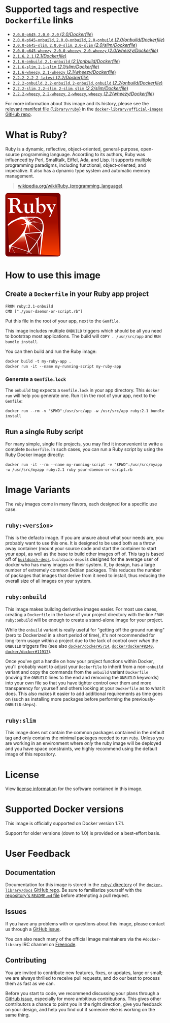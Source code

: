 # Supported tags and respective `Dockerfile` links

-	[`2.0.0-p645`, `2.0.0`, `2.0` (*2.0/Dockerfile*)](https://github.com/docker-library/ruby/blob/5b80d07084f0fb590126cdea49e6b0036f44cd9a/2.0/Dockerfile)
-	[`2.0.0-p645-onbuild`, `2.0.0-onbuild`, `2.0-onbuild` (*2.0/onbuild/Dockerfile*)](https://github.com/docker-library/ruby/blob/4ccabb5557ce2001aa1ae2a5f719340eb33c0383/2.0/onbuild/Dockerfile)
-	[`2.0.0-p645-slim`, `2.0.0-slim`, `2.0-slim` (*2.0/slim/Dockerfile*)](https://github.com/docker-library/ruby/blob/5b80d07084f0fb590126cdea49e6b0036f44cd9a/2.0/slim/Dockerfile)
-	[`2.0.0-p645-wheezy`, `2.0.0-wheezy`, `2.0-wheezy` (*2.0/wheezy/Dockerfile*)](https://github.com/docker-library/ruby/blob/5b80d07084f0fb590126cdea49e6b0036f44cd9a/2.0/wheezy/Dockerfile)
-	[`2.1.6`, `2.1` (*2.1/Dockerfile*)](https://github.com/docker-library/ruby/blob/5b80d07084f0fb590126cdea49e6b0036f44cd9a/2.1/Dockerfile)
-	[`2.1.6-onbuild`, `2.1-onbuild` (*2.1/onbuild/Dockerfile*)](https://github.com/docker-library/ruby/blob/4ccabb5557ce2001aa1ae2a5f719340eb33c0383/2.1/onbuild/Dockerfile)
-	[`2.1.6-slim`, `2.1-slim` (*2.1/slim/Dockerfile*)](https://github.com/docker-library/ruby/blob/5b80d07084f0fb590126cdea49e6b0036f44cd9a/2.1/slim/Dockerfile)
-	[`2.1.6-wheezy`, `2.1-wheezy` (*2.1/wheezy/Dockerfile*)](https://github.com/docker-library/ruby/blob/5b80d07084f0fb590126cdea49e6b0036f44cd9a/2.1/wheezy/Dockerfile)
-	[`2.2.2`, `2.2`, `2`, `latest` (*2.2/Dockerfile*)](https://github.com/docker-library/ruby/blob/5b80d07084f0fb590126cdea49e6b0036f44cd9a/2.2/Dockerfile)
-	[`2.2.2-onbuild`, `2.2-onbuild`, `2-onbuild`, `onbuild` (*2.2/onbuild/Dockerfile*)](https://github.com/docker-library/ruby/blob/4ccabb5557ce2001aa1ae2a5f719340eb33c0383/2.2/onbuild/Dockerfile)
-	[`2.2.2-slim`, `2.2-slim`, `2-slim`, `slim` (*2.2/slim/Dockerfile*)](https://github.com/docker-library/ruby/blob/5b80d07084f0fb590126cdea49e6b0036f44cd9a/2.2/slim/Dockerfile)
-	[`2.2.2-wheezy`, `2.2-wheezy`, `2-wheezy`, `wheezy` (*2.2/wheezy/Dockerfile*)](https://github.com/docker-library/ruby/blob/5b80d07084f0fb590126cdea49e6b0036f44cd9a/2.2/wheezy/Dockerfile)

For more information about this image and its history, please see the [relevant manifest file (`library/ruby`)](https://github.com/docker-library/official-images/blob/master/library/ruby) in the [`docker-library/official-images` GitHub repo](https://github.com/docker-library/official-images).

# What is Ruby?

Ruby is a dynamic, reflective, object-oriented, general-purpose, open-source programming language. According to its authors, Ruby was influenced by Perl, Smalltalk, Eiffel, Ada, and Lisp. It supports multiple programming paradigms, including functional, object-oriented, and imperative. It also has a dynamic type system and automatic memory management.

> [wikipedia.org/wiki/Ruby_(programming_language)](https://en.wikipedia.org/wiki/Ruby_%28programming_language%29)

![logo](https://raw.githubusercontent.com/docker-library/docs/master/ruby/logo.png)

# How to use this image

## Create a `Dockerfile` in your Ruby app project

	FROM ruby:2.1-onbuild
	CMD ["./your-daemon-or-script.rb"]

Put this file in the root of your app, next to the `Gemfile`.

This image includes multiple `ONBUILD` triggers which should be all you need to bootstrap most applications. The build will `COPY . /usr/src/app` and `RUN
bundle install`.

You can then build and run the Ruby image:

	docker build -t my-ruby-app .
	docker run -it --name my-running-script my-ruby-app

### Generate a `Gemfile.lock`

The `onbuild` tag expects a `Gemfile.lock` in your app directory. This `docker run` will help you generate one. Run it in the root of your app, next to the `Gemfile`:

	docker run --rm -v "$PWD":/usr/src/app -w /usr/src/app ruby:2.1 bundle install

## Run a single Ruby script

For many simple, single file projects, you may find it inconvenient to write a complete `Dockerfile`. In such cases, you can run a Ruby script by using the Ruby Docker image directly:

	docker run -it --rm --name my-running-script -v "$PWD":/usr/src/myapp -w /usr/src/myapp ruby:2.1 ruby your-daemon-or-script.rb

# Image Variants

The `ruby` images come in many flavors, each designed for a specific use case.

## `ruby:<version>`

This is the defacto image. If you are unsure about what your needs are, you probably want to use this one. It is designed to be used both as a throw away container (mount your source code and start the container to start your app), as well as the base to build other images off of. This tag is based off of [`buildpack-deps`](https://registry.hub.docker.com/_/buildpack-deps/). `buildpack-deps` is designed for the average user of docker who has many images on their system. It, by design, has a large number of extremely common Debian packages. This reduces the number of packages that images that derive from it need to install, thus reducing the overall size of all images on your system.

## `ruby:onbuild`

This image makes building derivative images easier. For most use cases, creating a `Dockerfile` in the base of your project directory with the line `FROM ruby:onbuild` will be enough to create a stand-alone image for your project.

While the `onbuild` variant is really useful for "getting off the ground running" (zero to Dockerized in a short period of time), it's not recommended for long-term usage within a project due to the lack of control over *when* the `ONBUILD` triggers fire (see also [`docker/docker#5714`](https://github.com/docker/docker/issues/5714), [`docker/docker#8240`](https://github.com/docker/docker/issues/8240), [`docker/docker#11917`](https://github.com/docker/docker/issues/11917)).

Once you've got a handle on how your project functions within Docker, you'll probably want to adjust your `Dockerfile` to inherit from a non-`onbuild` variant and copy the commands from the `onbuild` variant `Dockerfile` (moving the `ONBUILD` lines to the end and removing the `ONBUILD` keywords) into your own file so that you have tighter control over them and more transparency for yourself and others looking at your `Dockerfile` as to what it does. This also makes it easier to add additional requirements as time goes on (such as installing more packages before performing the previously-`ONBUILD` steps).

## `ruby:slim`

This image does not contain the common packages contained in the default tag and only contains the minimal packages needed to run `ruby`. Unless you are working in an environment where *only* the ruby image will be deployed and you have space constraints, we highly recommend using the default image of this repository.

# License

View [license information](https://www.ruby-lang.org/en/about/license.txt) for the software contained in this image.

# Supported Docker versions

This image is officially supported on Docker version 1.7.1.

Support for older versions (down to 1.0) is provided on a best-effort basis.

# User Feedback

## Documentation

Documentation for this image is stored in the [`ruby/` directory](https://github.com/docker-library/docs/tree/master/ruby) of the [`docker-library/docs` GitHub repo](https://github.com/docker-library/docs). Be sure to familiarize yourself with the [repository's `README.md` file](https://github.com/docker-library/docs/blob/master/README.md) before attempting a pull request.

## Issues

If you have any problems with or questions about this image, please contact us through a [GitHub issue](https://github.com/docker-library/ruby/issues).

You can also reach many of the official image maintainers via the `#docker-library` IRC channel on [Freenode](https://freenode.net).

## Contributing

You are invited to contribute new features, fixes, or updates, large or small; we are always thrilled to receive pull requests, and do our best to process them as fast as we can.

Before you start to code, we recommend discussing your plans through a [GitHub issue](https://github.com/docker-library/ruby/issues), especially for more ambitious contributions. This gives other contributors a chance to point you in the right direction, give you feedback on your design, and help you find out if someone else is working on the same thing.
